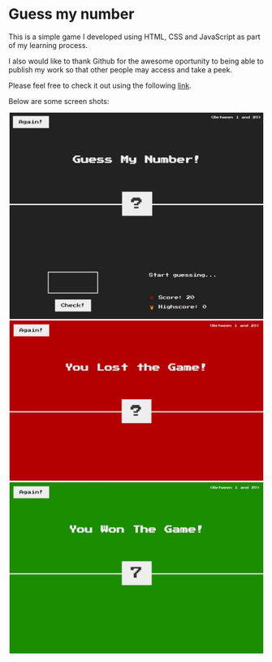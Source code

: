 # Guess my number

This is a simple game I developed using HTML, CSS and JavaScript as part of my learning process.

I also would like to thank Github for the awesome oportunity to being able to publish my work so that other people may access and take a peek.

Please feel free to check it out using the following <a href="https://brenoingwersen.github.io/js-guess-my-number/">link</a>.

Below are some screen shots:

<div align="center">
  <img src="screenshots/main-screen.JPG" width="500px"</img>
</div>
<div align="center">
  <img src="screenshots/you-lost.JPG" width="500px"</img>
</div>
<div align="center">
  <img src="screenshots/you-won.JPG" width="500px"</img>
</div>
